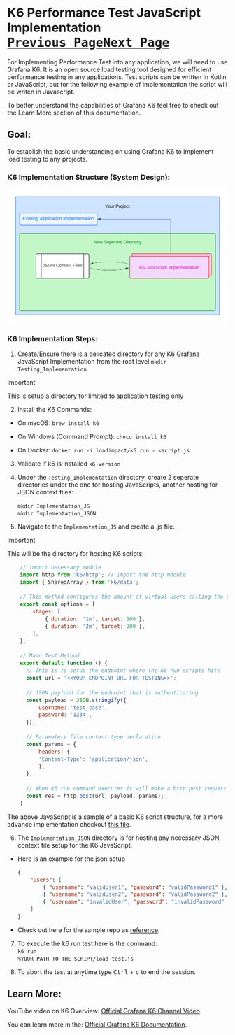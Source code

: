 # K6 Performance Test JavaScript Implementation <br>[<kbd>Previous Page</kbd>](../README.md)[<kbd>Next Page</kbd>](../local-server/README.md) 
For Implementing Performance Test into any application, we will need to use Grafana K6. It is an open source load testing tool designed for efficient performance testing in any applications. Test scripts can be written in Kotlin or JavaScript, but for the following example of implementation the script will be writen in Javascript. 

To better understand the capabilities of Grafana K6 feel free to check out the Learn More section of this documentation. 

## Goal:
 To establish the basic understanding on using Grafana K6 to implement load testing to any projects.

### K6 Implementation Structure (System Design):
 ![Types of Load Testing Overview](/Images/Flowcharts.png)

### K6 Implementation Steps:

1. Create/Ensure there is a delicated directory for any K6 Grafana JavaScript Implementation from the root level
    <code>mkdir Testing_Implementation</code>
 > [!IMPORTANT]  
 > This is setup a directory for limited to application testing only

2. Install the K6 Commands:
- On macOS: `brew install k6` 

- On Windows (Command Prompt): `choco install k6` 

- On Docker: `docker run -i loadimpact/k6 run - <script.js`

3. Validate if k6 is installed
    <code>k6 version</code>

4. Under the `Testing_Implementation` directory, create 2 seperate directories under the one for hosting JavaScripts, another hosting for JSON context files:
    <p><code>mkdir Implementation_JS</code><br><code>mkdir Implementation_JSON</code></p>

5. Navigate to the `Implementation_JS` and create a .js file. 
  > [!IMPORTANT]  
  > This will be the directory for hosting K6 scripts:

   ```javascript
       // import necessary module
       import http from 'k6/http'; // Import the http module
       import { SharedArray } from 'k6/data';

       // This method configures the amount of virtual users calling the services in set durations
       export const options = {
           stages: [
               { duration: '1m', target: 100 },
               { duration: '2m', target: 200 },
           ],
       };

       // Main Test Method
       export default function () {
         // This is to setup the endpoint where the K6 run scripts hits
         const url = '<<YOUR ENDPOINT URL FOR TESTING>>';

         // JSON payload for the endpoint that is authenticating
         const payload = JSON.stringify({
             username: 'test_case',
             password: '1234',
         });
  
         // Parameters file content type declaration
         const params = {
             headers: {
             'Content-Type': 'application/json',
             },
         };
  
         // When K6 run command executes it will make a http post request to the given endpoint url
         const res = http.post(url, payload, params);
       }
   ```
   The above JavaScript is a sample of a basic K6 script structure, for a more advance implementation checkout [this file](JavaScript_Implementation/localPerformanceBaseTest.js).

6. The `Implementation_JSON` directory is for hosting any necessary JSON context file setup for the K6 JavaScript.

- Here is an example for the json setup
    ```json
    {
        "users": [
            { "username": "validUser1", "password": "validPassword1" },
            { "username": "validUser2", "password": "validPassword2" },
            { "username": "invalidUser", "password": "invalidPassword" }
        ]
    }
    ```
- Check out here for the sample repo as [reference](Performance_Test_JSON_Config/).
    
7. To execute the k6 run test here is the command:
    <br><code>k6 run %YOUR PATH TO THE SCRIPT/load_test.js</code>

8. To abort the test at anytime type <kbd>Ctrl</kbd> + <kbd>c</kbd> to end the session.


## Learn More:
YouTube video on K6 Overview: [Official Grafana K6 Channel Video](https://www.youtube.com/watch?v=1mtYVDA2_iQ&t=2s).

You can learn more in the: [Official Grafana K6 Documentation](https://grafana.com/docs/k6/latest/examples/get-started-with-k6/).

